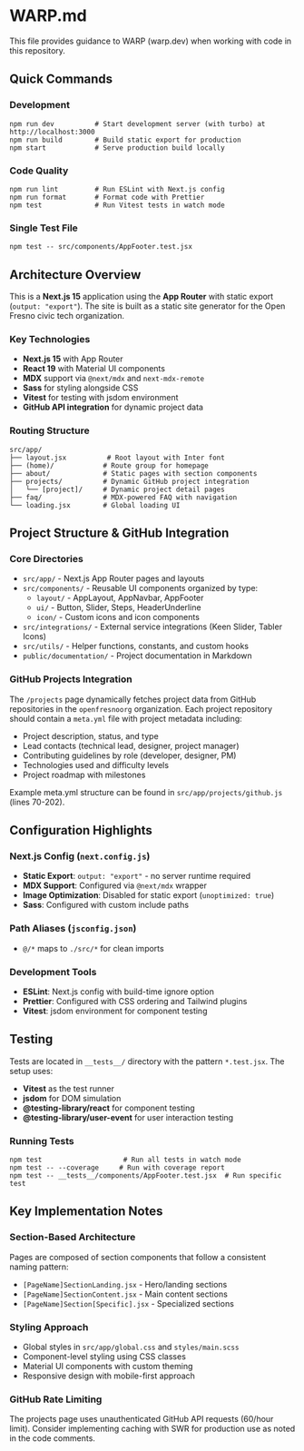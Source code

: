 # WARP.md

This file provides guidance to WARP (warp.dev) when working with code in this repository.

## Quick Commands

### Development
```fish
npm run dev          # Start development server (with turbo) at http://localhost:3000
npm run build        # Build static export for production
npm start            # Serve production build locally
```

### Code Quality
```fish
npm run lint         # Run ESLint with Next.js config
npm run format       # Format code with Prettier
npm test             # Run Vitest tests in watch mode
```

### Single Test File
```fish
npm test -- src/components/AppFooter.test.jsx
```

## Architecture Overview

This is a **Next.js 15** application using the **App Router** with static export (`output: "export"`). The site is built as a static site generator for the Open Fresno civic tech organization.

### Key Technologies
- **Next.js 15** with App Router
- **React 19** with Material UI components
- **MDX** support via `@next/mdx` and `next-mdx-remote`
- **Sass** for styling alongside CSS
- **Vitest** for testing with jsdom environment
- **GitHub API integration** for dynamic project data

### Routing Structure
```
src/app/
├── layout.jsx          # Root layout with Inter font
├── (home)/            # Route group for homepage
├── about/             # Static pages with section components
├── projects/          # Dynamic GitHub project integration
│   └── [project]/     # Dynamic project detail pages
├── faq/               # MDX-powered FAQ with navigation
└── loading.jsx        # Global loading UI
```

## Project Structure & GitHub Integration

### Core Directories
- `src/app/` - Next.js App Router pages and layouts
- `src/components/` - Reusable UI components organized by type:
  - `layout/` - AppLayout, AppNavbar, AppFooter
  - `ui/` - Button, Slider, Steps, HeaderUnderline
  - `icon/` - Custom icons and icon components
- `src/integrations/` - External service integrations (Keen Slider, Tabler Icons)
- `src/utils/` - Helper functions, constants, and custom hooks
- `public/documentation/` - Project documentation in Markdown

### GitHub Projects Integration
The `/projects` page dynamically fetches project data from GitHub repositories in the `openfresnoorg` organization. Each project repository should contain a `meta.yml` file with project metadata including:
- Project description, status, and type
- Lead contacts (technical lead, designer, project manager)
- Contributing guidelines by role (developer, designer, PM)
- Technologies used and difficulty levels
- Project roadmap with milestones

Example meta.yml structure can be found in `src/app/projects/github.js` (lines 70-202).

## Configuration Highlights

### Next.js Config (`next.config.js`)
- **Static Export**: `output: "export"` - no server runtime required
- **MDX Support**: Configured via `@next/mdx` wrapper
- **Image Optimization**: Disabled for static export (`unoptimized: true`)
- **Sass**: Configured with custom include paths

### Path Aliases (`jsconfig.json`)
- `@/*` maps to `./src/*` for clean imports

### Development Tools
- **ESLint**: Next.js config with build-time ignore option
- **Prettier**: Configured with CSS ordering and Tailwind plugins
- **Vitest**: jsdom environment for component testing

## Testing

Tests are located in `__tests__/` directory with the pattern `*.test.jsx`. The setup uses:
- **Vitest** as the test runner
- **jsdom** for DOM simulation
- **@testing-library/react** for component testing
- **@testing-library/user-event** for user interaction testing

### Running Tests
```fish
npm test                    # Run all tests in watch mode
npm test -- --coverage     # Run with coverage report
npm test -- __tests__/components/AppFooter.test.jsx  # Run specific test
```

## Key Implementation Notes

### Section-Based Architecture
Pages are composed of section components that follow a consistent naming pattern:
- `[PageName]SectionLanding.jsx` - Hero/landing sections
- `[PageName]SectionContent.jsx` - Main content sections
- `[PageName]Section[Specific].jsx` - Specialized sections

### Styling Approach
- Global styles in `src/app/global.css` and `styles/main.scss`
- Component-level styling using CSS classes
- Material UI components with custom theming
- Responsive design with mobile-first approach

### GitHub Rate Limiting
The projects page uses unauthenticated GitHub API requests (60/hour limit). Consider implementing caching with SWR for production use as noted in the code comments.
